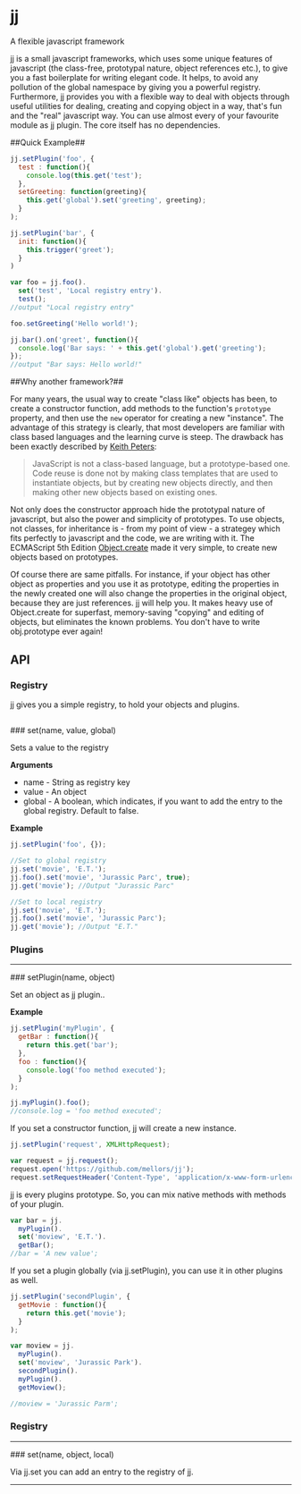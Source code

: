 # jj ##

A flexible javascript framework

jj is a small javascript frameworks, which uses some unique features of javascript (the class-free, prototypal nature, object references etc.), to give you a fast boilerplate for writing elegant code. It helps, to avoid any pollution of the global namespace by giving you a powerful registry. Furthermore, jj provides you with a flexible way to deal with objects through useful utilities for dealing, creating and copying object in a way, that's fun and the "real" javascript way.
You can use almost every of your favourite module as jj plugin. The core itself has no dependencies.

##Quick Example##

```js
jj.setPlugin('foo', {
  test : function(){
    console.log(this.get('test');
  },
  setGreeting: function(greeting){
    this.get('global').set('greeting', greeting);
  }
);

jj.setPlugin('bar', {
  init: function(){
    this.trigger('greet');
  }
)

var foo = jj.foo().
  set('test', 'Local registry entry').
  test();
//output "Local registry entry"

foo.setGreeting('Hello world!');  

jj.bar().on('greet', function(){
  console.log('Bar says: ' + this.get('global').get('greeting');
});
//output "Bar says: Hello world!"

```

##Why another framework?##

For many years, the usual way to create "class like" objects has been, to create a constructor function, add methods to the function's `prototype` property, and then use the `new` operator for creating a new "instance". The advantage of this strategy is clearly, that most developers are familiar with class based languages and the learning curve is steep. The drawback has been exactly described by [Keith Peters](http://www.adobe.com/devnet/html5/articles/javascript-object-creation.html):
> JavaScript is not a class-based language, but a prototype-based one. Code reuse is done not by making class templates that are used to instantiate objects, but by creating new objects directly, and then making other new objects based on existing ones.

Not only does the constructor approach hide the prototypal nature of javascript, but also the power and simplicity of prototypes. To use objects, not classes, for inheritance is - from my point of view - a strategey which fits perfectly to javascript and the code, we are writing with it. The ECMAScript 5th Edition [Object.create](http://es5.github.io/#x15.2.3.5) made it very simple, to create new objects based on prototypes. 

Of course there are same pitfalls. For instance, if your object has other object as properties and you use it as prototype, editing the properties in the newly created one will also change the properties in the original object, because they are just references.
jj will help you. It makes heavy use of Object.create for superfast, memory-saving "copying"  and editing of objects, but eliminates the known problems. You don't have to write obj.prototype ever again!


## API ##

### Registry ###

jj gives you a simple registry, to hold your objects and plugins.

##

<a name="set" />
### set(name, value, global)

Sets a value to the registry

__Arguments__

* name - String as registry key
* value - An object
* global - A boolean, which indicates, if you want to add the entry to the global registry. Default to false.

__Example__

```js
jj.setPlugin('foo', {});

//Set to global registry
jj.set('movie', 'E.T.');
jj.foo().set('movie', 'Jurassic Parc', true);
jj.get('movie'); //Output "Jurassic Parc"

//Set to local registry
jj.set('movie', 'E.T.');
jj.foo().set('movie', 'Jurassic Parc');
jj.get('movie'); //Output "E.T."
```

### Plugins ###

---------------------------------------

<a name="forEachSeries" />
### setPlugin(name, object)

Set an object as jj plugin.. 

__Example__

```js
jj.setPlugin('myPlugin', {
  getBar : function(){
    return this.get('bar');
  },
  foo : function(){
    console.log('foo method executed');
  }
);

jj.myPlugin().foo();
//console.log = 'foo method executed';
```

If you set a constructor function, jj will create a new instance.

```js
jj.setPlugin('request', XMLHttpRequest);

var request = jj.request();
request.open('https://github.com/mellors/jj');
request.setRequestHeader('Content-Type', 'application/x-www-form-urlencoded')
```

jj is every plugins prototype. So, you can mix native methods with methods of your plugin.

```js
var bar = jj.
  myPlugin().
  set('moview', 'E.T.').
  getBar();
//bar = 'A new value';
```

If you set a plugin globally (via jj.setPlugin), you can use it in other plugins as well.

```js
jj.setPlugin('secondPlugin', {
  getMovie : function(){
    return this.get('movie');
  }
);

var moview = jj.
  myPlugin().
  set('moview', 'Jurassic Park').
  secondPlugin().
  myPlugin().
  getMoview();

//moview = 'Jurassic Parm';
```

### Registry ###



---------------------------------------

<a name="forEachSeries" />
<a name="eachSeries" />
### set(name, object, local)

Via jj.set you can add an entry to the registry of jj. 


---------------------------------------
